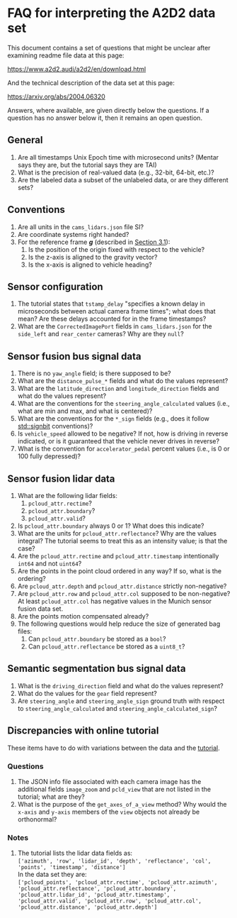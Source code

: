 # FAQ for interpreting the A2D2 data set

This document contains a set of questions that might be unclear after examining readme file data at this page:

https://www.a2d2.audi/a2d2/en/download.html

And the technical description of the data set at this page:

https://arxiv.org/abs/2004.06320

Answers, where available, are given directly below the questions. If a question has no answer below it, then it remains an open question.

## General

1. Are all timestamps Unix Epoch time with microsecond units? (Mentar says they are, but the tutorial says they are TAI)
1. What is the precision of real-valued data (e.g., 32-bit, 64-bit, etc.)?
1. Are the labeled data a subset of the unlabeled data, or are they different sets?

## Conventions

1. Are all units in the `cams_lidars.json` file SI?
1. Are coordinate systems right handed?
1. For the reference frame ***g*** (described in [Section 3.1](https://arxiv.org/pdf/2004.06320.pdf)):
    1. Is the position of the origin fixed with respect to the vehicle?
    1. Is the z-axis is aligned to the gravity vector?
    1. Is the x-axis is aligned to vehicle heading?

## Sensor configuration

1. The tutorial states that `tstamp_delay` "specifies a known delay in microseconds between actual camera frame times"; what does that mean? Are these delays accounted for in the frame timestamps?
1. What are the `CorrectedImagePort` fields in `cams_lidars.json` for the `side_left` and `rear_center` cameras? Why are they `null`?

## Sensor fusion bus signal data

1. There is no `yaw_angle` field; is there supposed to be?
1. What are the `distance_pulse_*` fields and what do the values represent?
1. What are the `latitude_direction` and `longitude_direction` fields and what do the values represent?
1. What are the conventions for the `steering_angle_calculated` values (i.e., what are min and max, and what is centered)?
1. What are the conventions for the `*_sign` fields (e.g., does it follow [std::signbit](https://www.cplusplus.com/reference/cmath/signbit/) conventions)?
1. Is `vehicle_speed` allowed to be negative? If not, how is driving in reverse indicated, or is it guaranteed that the vehicle never drives in reverse?
1. What is the convention for `accelerator_pedal` percent values (i.e., is 0 or 100 fully depressed)?

## Sensor fusion lidar data

1. What are the following lidar fields:
    1. `pcloud_attr.rectime`?
    1. `pcloud_attr.boundary`?
    1. `pcloud_attr.valid`?
1. Is `pcloud_attr.boundary` always 0 or 1? What does this indicate?
1. What are the units for `pcloud_attr.reflectance`? Why are the values integral? The tutorial seems to treat this as an intensity value; is that the case?
1. Are the `pcloud_attr.rectime` and `pcloud_attr.timestamp` intentionally `int64` and not `uint64`?
1. Are the points in the point cloud ordered in any way? If so, what is the ordering?
1. Are `pcloud_attr.depth` and `pcloud_attr.distance` strictly non-negative?
1. Are `pcloud_attr.row` and `pcloud_attr.col` supposed to be non-negative? At least `pcloud_attr.col` has negative values in the Munich sensor fusion data set.
1. Are the points motion compensated already?
1. The following questions would help reduce the size of generated bag files:
    1. Can `pcloud_attr.boundary` be stored as a `bool`?
    1. Can `pcloud_attr.reflectance` be stored as a `uint8_t`?

## Semantic segmentation bus signal data

1. What is the `driving_direction` field and what do the values represent?
1. What do the values for the `gear` field represent?
1. Are `steering_angle` and `steering_angle_sign` ground truth with respect to `steering_angle_calculated` and `steering_angle_calculated_sign`?

## Discrepancies with online tutorial

These items have to do with variations between the data and the [tutorial](https://www.a2d2.audi/a2d2/en/tutorial.html).

### Questions

1. The JSON info file associated with each camera image has the additional fields `image_zoom` and `pcld_view` that are not listed in the tutorial; what are they?
1. What is the purpose of the `get_axes_of_a_view` method? Why would the `x-axis` and `y-axis` members of the `view` objects not already be orthonormal?

### Notes

1. The tutorial lists the lidar data fields as:  
`['azimuth', 'row', 'lidar_id', 'depth', 'reflectance', 'col', 'points', 'timestamp', 'distance']`  
In the data set they are:  
`['pcloud_points', 'pcloud_attr.rectime', 'pcloud_attr.azimuth', 'pcloud_attr.reflectance', 'pcloud_attr.boundary', 'pcloud_attr.lidar_id', 'pcloud_attr.timestamp', 'pcloud_attr.valid', 'pcloud_attr.row', 'pcloud_attr.col', 'pcloud_attr.distance', 'pcloud_attr.depth']`
